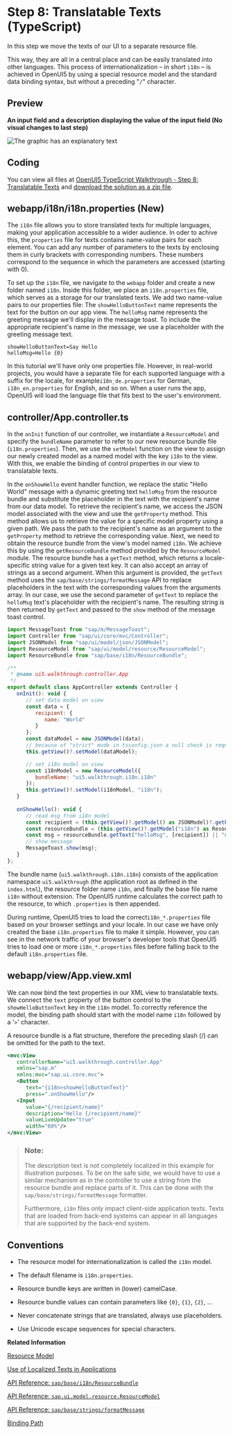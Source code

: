 <!-- loio4dcf52e0ca3048e3a08bfdccfc440442 -->

# Step 8: Translatable Texts \(TypeScript\)

In this step we move the texts of our UI to a separate resource file.

This way, they are all in a central place and can be easily translated into other languages. This process of internationalization – in short `i18n` – is achieved in OpenUI5 by using a special resource model and the standard data binding syntax, but without a preceding "`/`" character.



## Preview

  
  
**An input field and a description displaying the value of the input field \(No visual changes to last step\)**

![The graphic has an explanatory text](images/UI5_Walkthrough_Step_08_0eb579e.png "An input field and a description displaying the value of the input field (No
					visual changes to last step)")



<a name="loio4dcf52e0ca3048e3a08bfdccfc440442__section_b1m_wwc_syb"/>

## Coding

You can view all files at [OpenUI5 TypeScript Walkthrough - Step 8: Translatable Texts](https://github.com/sap-samples/ui5-typescript-walkthrough/tree/main/steps/08) and [download the solution as a zip file](https://sap-samples.github.io/ui5-typescript-walkthrough/ui5-typescript-walkthrough-step-08.zip).



<a name="loio4dcf52e0ca3048e3a08bfdccfc440442__section_c1m_wwc_syb"/>

## webapp/i18n/i18n.properties \(New\)

The `i18n` file allows you to store translated texts for multiple languages, making your application accessible to a wider audience. In oder to achive this, the `properties` file for texts contains name-value pairs for each element. You can add any number of parameters to the texts by enclosing them in curly brackets with corresponding numbers. These numbers correspond to the sequence in which the parameters are accessed \(starting with 0\).

To set up the `i18n` file, we navigate to the `webapp` folder and create a new folder named `i18n`. Inside this folder, we place an `i18n.properties` file, which serves as a storage for our translated texts. We add two name-value pairs to our properties file: The `showHelloButtonText` name represents the text for the button on our app view. The `helloMsg` name represents the greeting message we'll display in the message toast. To include the appropriate recipient's name in the message, we use a placeholder with the greeting message text.

```
showHelloButtonText=Say Hello
helloMsg=Hello {0}
```

In this tutorial we'll have only one properties file. However, in real-world projects, you would have a separate file for each supported language with a suffix for the locale, for example`i18n_de.properties` for German, `i18n_en.properties` for English, and so on. When a user runs the app, OpenUI5 will load the language file that fits best to the user's environment.



## controller/App.controller.ts

In the `onInit` function of our controller, we instantiate a `ResourceModel` and specify the `bundleName` parameter to refer to our new resource bundle file \(`i18n.properties`\). Then, we use the `setModel` function on the view to assign our newly created model as a named model with the key `i18n` to the view. With this, we enable the binding of control properties in our view to translatable texts.

In the `onShowHello` event handler function, we replace the static "Hello World" message with a dynamic greeting text `helloMsg` from the resource bundle and substitute the placeholder in the text with the recipient's name from our data model. To retrieve the recipient's name, we access the JSON model associated with the view and use the `getProperty` method. This method allows us to retrieve the value for a specific model property using a given path. We pass the path to the recipient's name as an argument to the `getProperty` method to retrieve the corresponding value. Next, we need to obtain the resource bundle from the view's model named `i18n`. We achieve this by using the `getResourceBundle` method provided by the `ResourceModel` module. The resource bundle has a `getText` method, which returns a locale-specific string value for a given text key. It can also accept an array of strings as a second argument. When this argument is provided, the `getText` method uses the `sap/base/strings/formatMessage` API to replace placeholders in the text with the corresponding values from the arguments array. In our case, we use the second parameter of `getText` to replace the `helloMsg` text's placeholder with the recipient's name. The resulting string is then returned by `getText` and passed to the `show` method of the message toast control.

```js
import MessageToast from "sap/m/MessageToast";
import Controller from "sap/ui/core/mvc/Controller";
import JSONModel from "sap/ui/model/json/JSONModel";
import ResourceModel from "sap/ui/model/resource/ResourceModel";
import ResourceBundle from "sap/base/i18n/ResourceBundle";

/**
 * @name ui5.walkthrough.controller.App
 */
export default class AppController extends Controller {
   onInit(): void {
      // set data model on view
      const data = {
         recipient: {
            name: "World"
         }
      };
      const dataModel = new JSONModel(data);
      // because of "strict" mode in tsconfig.json a null check is required for this.getView()
      this.getView()?.setModel(dataModel);

      // set i18n model on view
      const i18nModel = new ResourceModel({
         bundleName: "ui5.walkthrough.i18n.i18n"
      });
      this.getView()?.setModel(i18nModel, "i18n");
   }
   
   onShowHello(): void {
      // read msg from i18n model
      const recipient = (this.getView()?.getModel() as JSONModel)?.getProperty("/recipient/name");
      const resourceBundle = (this.getView()?.getModel("i18n") as ResourceModel)?.getResourceBundle() as ResourceBundle;
      const msg = resourceBundle.getText("helloMsg", [recipient]) || "no text defined";
      // show message
      MessageToast.show(msg);
   }
};
```

The bundle name \(`ui5.walkthrough.i18n.i18n`\) consists of the application namespace `ui5.walkthrough` \(the application root as defined in the `index.html`\), the resource folder name `i18n`, and finally the base file name `i18n` without extension. The OpenUI5 runtime calculates the correct path to the resource, to which `.properties` is then appended.

During runtime, OpenUI5 tries to load the correct`i18n_*.properties` file based on your browser settings and your locale. In our case we have only created the base `i18n.properties` file to make it simple. However, you can see in the network traffic of your browser's developer tools that OpenUI5 tries to load one or more `i18n_*.properties` files before falling back to the default `i18n.properties` file.



## webapp/view/App.view.xml

We can now bind the text properties in our XML view to translatable texts. We connect the `text` property of the button control to the `showHelloButtonText` key in the `i18n` model. To correctly reference the model, the binding path should start with the model name `i18n` followed by a '`>`' character.

A resource bundle is a flat structure, therefore the preceding slash \(/\) can be omitted for the path to the text.

```xml
<mvc:View
   controllerName="ui5.walkthrough.controller.App"
   xmlns="sap.m"
   xmlns:mvc="sap.ui.core.mvc">
   <Button
      text="{i18n>showHelloButtonText}"
      press=".onShowHello"/>
   <Input
      value="{/recipient/name}"
      description="Hello {/recipient/name}"
      valueLiveUpdate="true"
      width="60%"/>
</mvc:View>
```

> ### Note:  
> The description text is not completely localized in this example for illustration purposes. To be on the safe side, we would have to use a similar mechanism as in the controller to use a string from the resource bundle and replace parts of it. This can be done with the `sap/base/strings/formatMessage` formatter.
> 
> Furthermore, `i18n` files only impact client-side application texts. Texts that are loaded from back-end systems can appear in all languages that are supported by the back-end system.



## Conventions

-   The resource model for internationalization is called the `i18n` model.

-   The default filename is `i18n.properties`.

-   Resource bundle keys are written in \(lower\) camelCase.

-   Resource bundle values can contain parameters like `{0}`, `{1}`, `{2}`, …

-   Never concatenate strings that are translated, always use placeholders.

-   Use Unicode escape sequences for special characters.


**Related Information**  


[Resource Model](../04_Essentials/resource-model-91f122a.md#loio91f122a36f4d1014b6dd926db0e91070 "The resource model is used as a wrapper for resource bundles. In data binding you use the resource model instance, for example, to bind texts of a control to language-dependent resource bundle properties.")

[Use of Localized Texts in Applications](../04_Essentials/use-of-localized-texts-in-applications-91f3859.md "OpenUI5 provides two options to use localized texts in applications: The sap/base/i18n/ResourceBundle module and data binding.")

[API Reference: `sap/base/i18n/ResourceBundle`](https://ui5.sap.com/#/api/module:sap/base/i18n/ResourceBundle)

[API Reference: `sap.ui.model.resource.ResourceModel`](https://ui5.sap.com/#/api/sap.ui.model.resource.ResourceModel)

[API Reference: `sap/base/strings/formatMessage`](https://ui5.sap.com/#/api/module:sap/base/strings/formatMessage)

[Binding Path](../04_Essentials/binding-path-2888af4.md "Binding paths address the different properties and lists in a model and define how a node in the hierarchical data tree can be found.")

